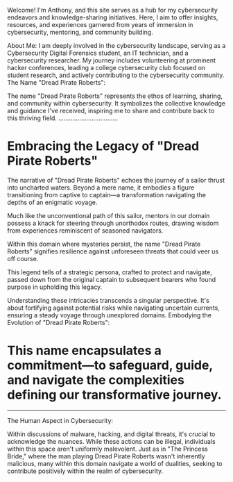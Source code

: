 Welcome! I'm Anthony, and this site serves as a hub for my cybersecurity endeavors and knowledge-sharing initiatives. Here, I aim to offer insights, resources, and experiences garnered from years of immersion in cybersecurity, mentoring, and community building.


About Me:
I am deeply involved in the cybersecurity landscape, serving as a Cybersecurity Digital Forensics student, an IT technician, and a cybersecurity researcher. My journey includes volunteering at prominent hacker conferences, leading a college cybersecurity club focused on student research, and actively contributing to the cybersecurity community.
The Name "Dread Pirate Roberts":



The name "Dread Pirate Roberts" represents the ethos of learning, sharing, and community within cybersecurity. It symbolizes the collective knowledge and guidance I've received, inspiring me to share and contribute back to this thriving field.
..................................

Embracing the Legacy of "Dread Pirate Roberts"
======================================================================================================================================================================================================================
The narrative of "Dread Pirate Roberts" echoes the journey of a sailor thrust into uncharted waters. Beyond a mere name, it embodies a figure transitioning from captive to captain—a transformation navigating the depths of an enigmatic voyage.

Much like the unconventional path of this sailor, mentors in our domain possess a knack for steering through unorthodox routes, drawing wisdom from experiences reminiscent of seasoned navigators.

Within this domain where mysteries persist, the name "Dread Pirate Roberts" signifies resilience against unforeseen threats that could veer us off course.

This legend tells of a strategic persona, crafted to protect and navigate, passed down from the original captain to subsequent bearers who found purpose in upholding this legacy.

Understanding these intricacies transcends a singular perspective. It's about fortifying against potential risks while navigating uncertain currents, ensuring a steady voyage through unexplored domains.
Embodying the Evolution of "Dread Pirate Roberts":

This name encapsulates a commitment—to safeguard, guide, and navigate the complexities defining our transformative journey.
=================================================================================
-----------------------------------------------
The Human Aspect in Cybersecurity:

Within discussions of malware, hacking, and digital threats, it's crucial to acknowledge the nuances. While these actions can be illegal, individuals within this space aren't uniformly malevolent. Just as in "The Princess Bride," where the man playing Dread Pirate Roberts wasn't inherently malicious, many within this domain navigate a world of dualities, seeking to contribute positively within the realm of cybersecurity.
